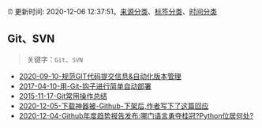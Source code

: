 :alarm_clock: 更新时间: 2020-12-06 12:37:51。[来源分类](../README.md)、[标签分类](../TAGS.md)、[时间分类](../TIMELINE.md)

## Git、SVN


> 关键字：`Git`、`SVN`



- [2020-09-10-规范GIT代码提交信息&自动化版本管理](https://aotu.io/notes/2020/09/10/git-commit-control/) 
- [2017-04-10-用-Git-钩子进行简单自动部署](https://aotu.io/notes/2017/04/10/githooks/) 
- [2015-11-17-Git常用操作总结](https://aotu.io/notes/2015/11/17/Git-Commands/) 
- [2020-12-05-下载神器被-Github-下架后,作者写下了这篇回应](https://sec.thief.one/article_content?a_id=966c5a8a4916f68d9991c565849d357e) 
- [2020-12-04-Github年度趋势报告发布:哪门语言勇夺桂冠?Python位居何处?](https://sec.thief.one/article_content?a_id=111ed62c81c52837bae2ab1c0713b758) 